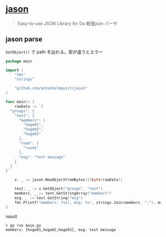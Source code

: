 # [jason](https://github.com/antonholmquist/jason)

> Easy-to-use JSON Library for Go
軽量json パーサ

## jason parse


`GetObject()` で path を辿れる。型が違うとエラー

```go
package main

import (
    "fmt"
    "strings"

    "github.com/antonholmquist/jason"
)

func main() {
    rawData := `{
  "groups": {
    "test": {
      "members": [
        "hoge01",
        "hoge02",
        "hoge03"
      ],
      "room": [
        "room1"
      ],
      "msg": "test message"
    }
  }
}`

    v, _ := jason.NewObjectFromBytes([]byte(rawData))

    test, _ := v.GetObject("groups", "test")
    members, _ := test.GetStringArray("members")
    msg, _ := test.GetString("msg")
    fmt.Printf("members: [%s], msg: %s", strings.Join(members, ","), msg)
}
```

result

```
> go run main.go
members: [hoge01,hoge02,hoge03], msg: test message
```
